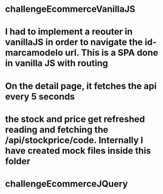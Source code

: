 # challengeEcommerceVanillaJS

# I had to implement a reouter in vanillaJS in order to navigate the id-marcamodelo url. This is a SPA done in vanilla JS with routing

# On the detail page, it fetches the api every 5 seconds

# the stock and price get refreshed reading and fetching the /api/stockprice/code. Internally I have created mock files inside this folder
# challengeEcommerceJQuery
